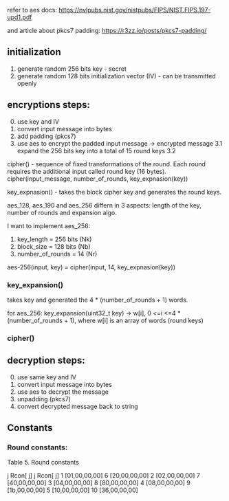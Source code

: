 refer to aes docs: 
https://nvlpubs.nist.gov/nistpubs/FIPS/NIST.FIPS.197-upd1.pdf

and article about pkcs7 padding:
https://r3zz.io/posts/pkcs7-padding/

## initialization
1. generate random 256 bits key - secret
2. generate random 128 bits initialization vector (IV) - can be transmitted openly

## encryptions steps:
0. use key and IV
1. convert input message into bytes
2. add padding (pkcs7)
3. use aes to encrypt the padded input message -> encrypted message
  3.1 expand the 256 bits key into a total of 15 round keys
  3.2
  
  
cipher() - sequence of fixed transformations of the round. Each round requires the additional input called round key (16 bytes).
cipher(input_message, number_of_rounds, key_expnasion(key))

key_expnasion() - takes the block cipher key and generates the round keys.

aes_128, aes_190 and aes_256 differn in 3 aspects: length of the key, number of rounds and expansion algo.

I want to implement aes_256:
1. key_length = 256 bits (Nk)
2. block_size = 128 bits (Nb)
3. number_of_rounds = 14 (Nr)

aes-256(input, key) = cipher(input, 14, key_expnasion(key))
  
### key_expansion()
takes key and generated the 4 * (number_of_rounds + 1) words. 

for aes_256: 
key_expansion(uint32_t key) -> w[i], 0 <=i <=4 * (number_of_rounds + 1), where w[i] is an array of words (round keys)

### cipher()


## decryption steps:
0. use same key and IV
1. convert input message into bytes
2. use aes to decrypt the message
3. unpadding (pkcs7)
4. convert decrypted message back to string


## Constants
### Round constants:
Table 5. Round constants

j    Rcon[ j]         j     Rcon[ j]
1    [01,00,00,00]    6     [20,00,00,00]
2    [02,00,00,00]    7     [40,00,00,00]
3    [04,00,00,00]    8     [80,00,00,00]
4    [08,00,00,00]    9     [1b,00,00,00]
5    [10,00,00,00]    10    [36,00,00,00]